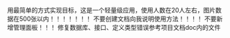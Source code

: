 用最简单的方式实现目标，这是一个轻量级应用，使用人数在20人左右，图片数据在500张以内！！！！！！！
不要创建文档向我说明使用方法！！！！
不要新增管理面板！！！
修复数据库、接口、定义类型错误参考项目文档doc内的文件